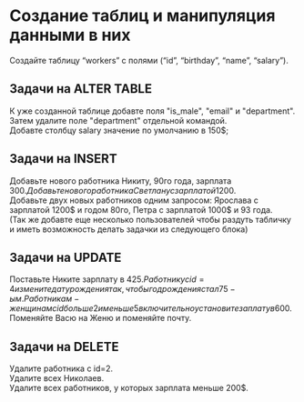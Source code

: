 # Создание таблиц и манипуляция данными в них

Создайте таблицу “workers” с полями (“id”, “birthday”, “name”, “salary”).

## Задачи на ALTER TABLE

К уже созданной таблице добавте поля "is_male", "email" и "department".  
Затем удалите поле "department" отдельной командой.  
Добавте столбцу salary значение по умолчанию в 150$;  

## Задачи на INSERT

Добавьте нового работника Никиту, 90го года, зарплата 300$.  
Добавьте нового работника Светлану с зарплатой 1200$.  
Добавьте двух новых работников одним запросом: Ярослава с зарплатой 1200$ и годом 80го, Петра с зарплатой 1000$ и 93 года.  
(Так же добавте еще несколько пользователей чтобы раздуть табличку и иметь возможность делать задачки из следующего блока)  

## Задачи на UPDATE

Поставьте Никите зарплату в 425$.  
Работнику с id=4 измените дату рождения так, чтобы год рождения стал 75-ым.  
Работникам-женщинам с id больше 2 и меньше 5 включительно установите заплату в 600$.  
Поменяйте Васю на Женю и поменяйте почту.  

## Задачи на DELETE

Удалите работника с id=2.  
Удалите всех Николаев.  
Удалите всех работников, у которых зарплата меньше 200$.  
